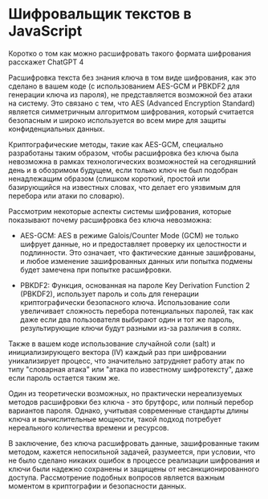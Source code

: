 # Шифровальщик текстов в JavaScript

Коротко о том как можно расшифровать такого формата шифрования расскажет  ChatGPT 4

Расшифровка текста без знания ключа в том виде шифрования, как это сделано в вашем коде (с использованием AES-GCM и PBKDF2 для генерации ключа из пароля), не представляется возможной без атаки на систему. Это связано с тем, что AES (Advanced Encryption Standard) является симметричным алгоритмом шифрования, который считается безопасным и широко используется во всем мире для защиты конфиденциальных данных.

Криптографические методы, такие как AES-GCM, специально разработаны таким образом, чтобы расшифровка без ключа была невозможна в рамках технологических возможностей на сегодняшний день и в обозримом будущем, если только ключ не был подобран ненадлежащим образом (слишком короткий, простой или базирующийся на известных словах, что делает его уязвимым для перебора или атаки по словарю).

Рассмотрим некоторые аспекты системы шифрования, которые показывают почему расшифровка без ключа невозможна:

- AES-GCM: AES в режиме Galois/Counter Mode (GCM) не только шифрует данные, но и предоставляет проверку их целостности и подлинности. Это означает, что фактические данные зашифрованы, и любое изменение зашифрованных данных или попытка подмены будет замечена при попытке расшифровки.

- PBKDF2: Функция, основанная на пароле Key Derivation Function 2 (PBKDF2), использует пароль и соль для генерации криптографически безопасного ключа. Использование соли увеличивает сложность перебора потенциальных паролей, так как даже если два пользователя выбирают один и тот же пароль, результирующие ключи будут разными из-за различия в солях.

Также в вашем коде использование случайной соли (salt) и инициализирующего вектора (IV) каждый раз при шифровании уникализирует процесс, что значительно затрудняет работу атак по типу "словарная атака" или "атака по известному шифротексту", даже если пароль остается таким же.

Один из теоретически возможных, но практически нереализуемых методов расшифровки без ключа - это брутфорс, или полный перебор вариантов пароля. Однако, учитывая современные стандарты длины ключа и вычислительные мощности, такой подход потребует нереального количества времени и ресурсов.

В заключение, без ключа расшифровать данные, зашифрованные таким методом, кажется непосильной задачей, разумеется, при условии, что не было сделано никаких ошибок в процессе реализации шифрования и ключи были надежно сохранены и защищены от несанкционированного доступа. Рассмотрение подобных вопросов является важным моментом в криптографии и безопасности данных.
